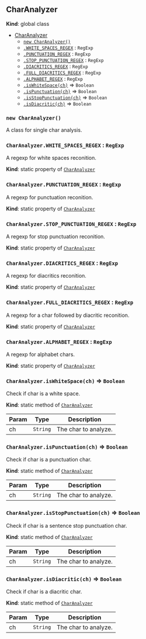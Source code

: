 <a name="CharAnalyzer"></a>

## CharAnalyzer
**Kind**: global class  

* [CharAnalyzer](#CharAnalyzer)
    * [`new CharAnalyzer()`](#new_CharAnalyzer_new)
    * [`.WHITE_SPACES_REGEX`](#CharAnalyzer.WHITE_SPACES_REGEX) : <code>RegExp</code>
    * [`.PUNCTUATION_REGEX`](#CharAnalyzer.PUNCTUATION_REGEX) : <code>RegExp</code>
    * [`.STOP_PUNCTUATION_REGEX`](#CharAnalyzer.STOP_PUNCTUATION_REGEX) : <code>RegExp</code>
    * [`.DIACRITICS_REGEX`](#CharAnalyzer.DIACRITICS_REGEX) : <code>RegExp</code>
    * [`.FULL_DIACRITICS_REGEX`](#CharAnalyzer.FULL_DIACRITICS_REGEX) : <code>RegExp</code>
    * [`.ALPHABET_REGEX`](#CharAnalyzer.ALPHABET_REGEX) : <code>RegExp</code>
    * [`.isWhiteSpace(ch)`](#CharAnalyzer.isWhiteSpace) ⇒ <code>Boolean</code>
    * [`.isPunctuation(ch)`](#CharAnalyzer.isPunctuation) ⇒ <code>Boolean</code>
    * [`.isStopPunctuation(ch)`](#CharAnalyzer.isStopPunctuation) ⇒ <code>Boolean</code>
    * [`.isDiacritic(ch)`](#CharAnalyzer.isDiacritic) ⇒ <code>Boolean</code>

<a name="new_CharAnalyzer_new"></a>

### `new CharAnalyzer()`
A class for single char analysis.

<a name="CharAnalyzer.WHITE_SPACES_REGEX"></a>

### `CharAnalyzer.WHITE_SPACES_REGEX` : <code>RegExp</code>
A regexp for white spaces reconition.

**Kind**: static property of <code>[CharAnalyzer](#CharAnalyzer)</code>  
<a name="CharAnalyzer.PUNCTUATION_REGEX"></a>

### `CharAnalyzer.PUNCTUATION_REGEX` : <code>RegExp</code>
A regexp for punctuation reconition.

**Kind**: static property of <code>[CharAnalyzer](#CharAnalyzer)</code>  
<a name="CharAnalyzer.STOP_PUNCTUATION_REGEX"></a>

### `CharAnalyzer.STOP_PUNCTUATION_REGEX` : <code>RegExp</code>
A regexp for stop punctuation reconition.

**Kind**: static property of <code>[CharAnalyzer](#CharAnalyzer)</code>  
<a name="CharAnalyzer.DIACRITICS_REGEX"></a>

### `CharAnalyzer.DIACRITICS_REGEX` : <code>RegExp</code>
A regexp for diacritics reconition.

**Kind**: static property of <code>[CharAnalyzer](#CharAnalyzer)</code>  
<a name="CharAnalyzer.FULL_DIACRITICS_REGEX"></a>

### `CharAnalyzer.FULL_DIACRITICS_REGEX` : <code>RegExp</code>
A regexp for a char followed by diacritic reconition.

**Kind**: static property of <code>[CharAnalyzer](#CharAnalyzer)</code>  
<a name="CharAnalyzer.ALPHABET_REGEX"></a>

### `CharAnalyzer.ALPHABET_REGEX` : <code>RegExp</code>
A regexp for alphabet chars.

**Kind**: static property of <code>[CharAnalyzer](#CharAnalyzer)</code>  
<a name="CharAnalyzer.isWhiteSpace"></a>

### `CharAnalyzer.isWhiteSpace(ch)` ⇒ <code>Boolean</code>
Check if char is a white space.

**Kind**: static method of <code>[CharAnalyzer](#CharAnalyzer)</code>  

| Param | Type | Description |
| --- | --- | --- |
| ch | <code>String</code> | The char to analyze. |

<a name="CharAnalyzer.isPunctuation"></a>

### `CharAnalyzer.isPunctuation(ch)` ⇒ <code>Boolean</code>
Check if char is a punctuation char.

**Kind**: static method of <code>[CharAnalyzer](#CharAnalyzer)</code>  

| Param | Type | Description |
| --- | --- | --- |
| ch | <code>String</code> | The char to analyze. |

<a name="CharAnalyzer.isStopPunctuation"></a>

### `CharAnalyzer.isStopPunctuation(ch)` ⇒ <code>Boolean</code>
Check if char is a sentence stop punctuation char.

**Kind**: static method of <code>[CharAnalyzer](#CharAnalyzer)</code>  

| Param | Type | Description |
| --- | --- | --- |
| ch | <code>String</code> | The char to analyze. |

<a name="CharAnalyzer.isDiacritic"></a>

### `CharAnalyzer.isDiacritic(ch)` ⇒ <code>Boolean</code>
Check if char is a diacritic char.

**Kind**: static method of <code>[CharAnalyzer](#CharAnalyzer)</code>  

| Param | Type | Description |
| --- | --- | --- |
| ch | <code>String</code> | The char to analyze. |

